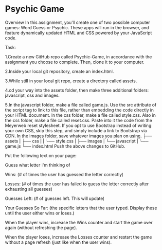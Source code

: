 # Psychic Game

Overview
In this assignment, you'll create one of two possible computer games: Word Guess or Psychic. These apps will run in the browser, and feature dynamically updated HTML and CSS powered by your JavaScript code.


Task:

1.Create a new GitHub repo called Psychic-Game, in accordance with the assignment you choose to complete. Then, clone it to your computer.

2.Inside your local git repository, create an index.html.

3.While still in your local git repo, create a directory called assets.

4.cd your way into the assets folder, then make three additional folders: javascript, css and images.

5.In the javascript folder, make a file called game.js. Use the src attribute of the script tag to link to this file, rather than embedding the code directly in your HTML document.
In the css folder, make a file called style.css.
Also in the css folder, make a file called reset.css. Paste into it the code from the Meyerweb reset stylesheet. If you opt to use Bootstrap instead of writing your own CSS, skip this step, and simply include a link to Bootstrap via CDN.
In the images folder, save whatever images you plan on using.
├── assets
|  ├── css
|  |  └── style.css
|  ├── images
|  └── javascript
|     └── game.js
└── index.html
Push the above changes to GitHub.



Put the following text on your page:


Guess what letter I'm thinking of

Wins: (# of times the user has guessed the letter correctly)

Losses: (# of times the user has failed to guess the letter correctly after exhausting all guesses)

Guesses Left: (# of guesses left. This will update)

Your Guesses So Far: (the specific letters that the user typed. Display these until the user either wins or loses.)

When the player wins, increase the Wins counter and start the game over again (without refreshing the page).

When the player loses, increase the Losses counter and restart the game without a page refresh (just like when the user wins).